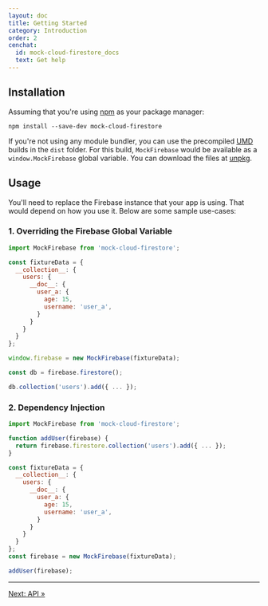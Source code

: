 ```yaml
---
layout: doc
title: Getting Started
category: Introduction
order: 2
cenchat:
  id: mock-cloud-firestore_docs
  text: Get help
---
```


## Installation

Assuming that you're using [npm](https://www.npmjs.com/) as your package manager:

```
npm install --save-dev mock-cloud-firestore
```

If you're not using any module bundler, you can use the precompiled [UMD](https://github.com/umdjs/umd) builds in the `dist` folder. For this build, `MockFirebase` would be available as a `window.MockFirebase` global variable. You can download the files at [unpkg](https://unpkg.com/mock-cloud-firestore/).

## Usage

You'll need to replace the Firebase instance that your app is using. That would depend on how you use it. Below are some sample use-cases:

### 1. Overriding the Firebase Global Variable

```javascript
import MockFirebase from 'mock-cloud-firestore';

const fixtureData = {
  __collection__: {
    users: {
      __doc__: {
        user_a: {
          age: 15,
          username: 'user_a',
        }
      }
    }
  }
};

window.firebase = new MockFirebase(fixtureData);

const db = firebase.firestore();

db.collection('users').add({ ... });
```

### 2. Dependency Injection

```javascript
import MockFirebase from 'mock-cloud-firestore';

function addUser(firebase) {
  return firebase.firestore.collection('users').add({ ... });
}

const fixtureData = {
  __collection__: {
    users: {
      __doc__: {
        user_a: {
          age: 15,
          username: 'user_a',
        }
      }
    }
  }
};
const firebase = new MockFirebase(fixtureData);

addUser(firebase);
```

---

[Next: API »](api)
